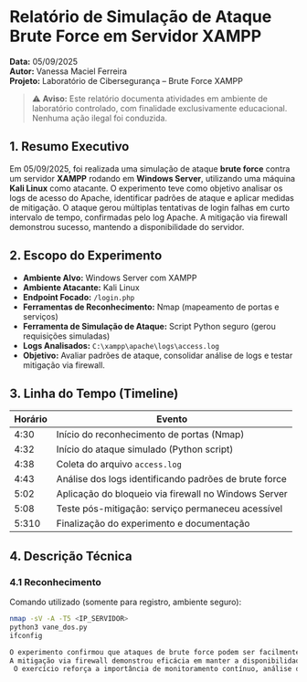 # Relatório de Simulação de Ataque Brute Force em Servidor XAMPP

**Data:** 05/09/2025  
**Autor:** Vanessa Maciel Ferreira  
**Projeto:** Laboratório de Cibersegurança – Brute Force XAMPP  

> ⚠️ **Aviso:** Este relatório documenta atividades em ambiente de laboratório controlado, com finalidade exclusivamente educacional. Nenhuma ação ilegal foi conduzida.

## 1. Resumo Executivo
Em 05/09/2025, foi realizada uma simulação de ataque **brute force** contra um servidor **XAMPP** rodando em **Windows Server**, utilizando uma máquina **Kali Linux** como atacante. O experimento teve como objetivo analisar os logs de acesso do Apache, identificar padrões de ataque e aplicar medidas de mitigação. O ataque gerou múltiplas tentativas de login falhas em curto intervalo de tempo, confirmadas pelo log Apache. A mitigação via firewall demonstrou sucesso, mantendo a disponibilidade do servidor.

## 2. Escopo do Experimento
- **Ambiente Alvo:** Windows Server com XAMPP  
- **Ambiente Atacante:** Kali Linux  
- **Endpoint Focado:** `/login.php`  
- **Ferramentas de Reconhecimento:** Nmap (mapeamento de portas e serviços)  
- **Ferramenta de Simulação de Ataque:** Script Python seguro (gerou requisições simuladas)  
- **Logs Analisados:** `C:\xampp\apache\logs\access.log`  
- **Objetivo:** Avaliar padrões de ataque, consolidar análise de logs e testar mitigação via firewall.  


## 3. Linha do Tempo (Timeline)
| Horário | Evento |
|---------|-------|
| 4:30   | Início do reconhecimento de portas (Nmap) |
| 4:32   | Início do ataque simulado (Python script) |
| 4:38   | Coleta do arquivo `access.log` |
| 4:43   | Análise dos logs identificando padrões de brute force |
| 5:02   | Aplicação do bloqueio via firewall no Windows Server |
| 5:08   | Teste pós-mitigação: serviço permaneceu acessível |
| 5:310   | Finalização do experimento e documentação |

## 4. Descrição Técnica
### 4.1 Reconhecimento
Comando utilizado (somente para registro, ambiente seguro):
```bash
nmap -sV -A -T5 <IP_SERVIDOR>
python3 vane_dos.py
ifconfig

O experimento confirmou que ataques de brute force podem ser facilmente detectados através de análise de logs.
A mitigação via firewall demonstrou eficácia em manter a disponibilidade do serviço.
 O exercício reforça a importância de monitoramento contínuo, análise de padrões de ataque e implementação de mecanismos de defesa automatizados.
